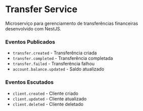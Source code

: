 # Transfer Service

Microserviço para gerenciamento de transferências financeiras desenvolvido com NestJS.

### Eventos Publicados

- `transfer.created` - Transferência criada
- `transfer.completed` - Transferência completada
- `transfer.failed` - Transferência falhou
- `account.balance.updated` - Saldo atualizado

### Eventos Escutados

- `client.created` - Cliente criado
- `client.updated` - Cliente atualizado
- `client.deleted` - Cliente deletado
